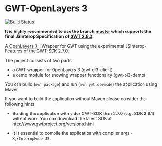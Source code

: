 GWT-OpenLayers 3
==================

[![Build Status](https://travis-ci.org/TDesjardins/gwt-ol3.svg?branch=master)](https://travis-ci.org/TDesjardins/gwt-ol3)

**It is highly recommended to use the branch [master](https://github.com/TDesjardins/gwt-ol3/tree/master "GWT 2.8 branch of GWT-OpenLayers 3") which supports the final JSInterop Specification of [GWT 2.8.0](http://www.gwtproject.org/release-notes.html#Release_Notes_2_8_0_RC1 "Release Notes for 2.8.0 (RC1)").**

A [OpenLayers 3](http://openlayers.org/ "OpenLayers 3 website") - Wrapper for GWT using the experimental JSInterop-Features of the [GWT-SDK 2.7.0](http://www.gwtproject.org/versions.html "Link to GWT-SDK Downloads"). 

The project consists of two parts:
  
  * a GWT wrapper for OpenLayers 3 (gwt-ol3-client)
  * a demo module for showing wrapper functionality (gwt-ol3-demo)

You can build (`mvn package`) and run (`mvn gwt:devmode`) the application using Maven.

If you want to build the application without Maven please consider the following hints: 

  * Building the application with older GWT-SDK than 2.7.0 (e.g. SDK 2.6.1) will not work. You can download the latest SDK at http://www.gwtproject.org/versions.html

  * It is essential to compile the application with compiler args `-XjsInteropMode JS`.
